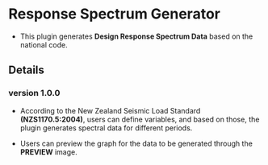 # Response Spectrum Generator
- This plugin generates **Design Response Spectrum Data** based on the national code.


## Details
### version 1.0.0

- According to the New Zealand Seismic Load Standard **(NZS1170.5:2004)**, users can define variables, and based on those, the plugin generates spectral data for different periods.

- Users can preview the graph for the data to be generated through the **PREVIEW** image.